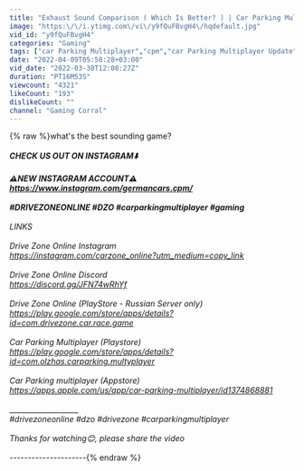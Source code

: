 ```yaml
---
title: "Exhaust Sound Comparison ( Which Is Better? ) | Car Parking Multiplayer vs Drive Zone Online"
image: "https:\/\/i.ytimg.com\/vi\/y9fQuFBvgH4\/hqdefault.jpg"
vid_id: "y9fQuFBvgH4"
categories: "Gaming"
tags: ["car Parking Multiplayer","cpm","car Parking Multiplayer Update"]
date: "2022-04-09T05:58:28+03:00"
vid_date: "2022-03-30T12:00:27Z"
duration: "PT16M53S"
viewcount: "4321"
likeCount: "193"
dislikeCount: ""
channel: "Gaming Corral"
---
```

{% raw %}what's the best sounding game?<br /> __________________________________________<br />CHECK US OUT ON INSTAGRAM⬇️ <br /><br />⚠️NEW INSTAGRAM ACCOUNT⚠️<br /><a rel="nofollow" target="blank" href="https://www.instagram.com/germancars.cpm/">https://www.instagram.com/germancars.cpm/</a><br /> <br />#DRIVEZONEONLINE #DZO #carparkingmultiplayer #gaming <br />_________________________________________<br />LINKS<br /><br />Drive Zone Online Instagram <br /><a rel="nofollow" target="blank" href="https://instagram.com/carzone_online?utm_medium=copy_link">https://instagram.com/carzone_online?utm_medium=copy_link</a><br /><br />Drive Zone Online Discord <br /><a rel="nofollow" target="blank" href="https://discord.gg/JFN74wRhYf">https://discord.gg/JFN74wRhYf</a><br /><br />Drive Zone Online (PlayStore - Russian Server only)<br /><a rel="nofollow" target="blank" href="https://play.google.com/store/apps/details?id=com.drivezone.car.race.game">https://play.google.com/store/apps/details?id=com.drivezone.car.race.game</a><br /><br />Car Parking Multiplayer (Playstore)<br /><a rel="nofollow" target="blank" href="https://play.google.com/store/apps/details?id=com.olzhas.carparking.multyplayer">https://play.google.com/store/apps/details?id=com.olzhas.carparking.multyplayer</a> <br /><br />Car Parking multiplayer (Appstore)<br /><a rel="nofollow" target="blank" href="https://apps.apple.com/us/app/car-parking-multiplayer/id1374868881">https://apps.apple.com/us/app/car-parking-multiplayer/id1374868881</a><br /> <br />__________________________________________<br />#drivezoneonline #dzo #drivezone #carparkingmultiplayer <br /><br />Thanks for watching😊, please share the video<br /><br />_-_-_-_-_-_-_-_-_-_-_-_-_-_-_-_-_-_-_-_-_-_{% endraw %}
